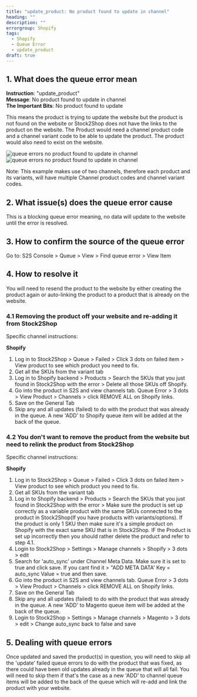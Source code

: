 ```yaml
---
title: "update_product: No product found to update in channel"
heading: ""
description: ""
errorgroup: Shopify
tags: 
  - Shopify
  - Queue Error
  - update_product
draft: true
---
```


## 1. What does the queue error mean

**Instruction**: "update_product"   
**Message**: No product found to update in channel   
**The Important Bits**: No product found to update  

This means the product is trying to update the website but the product is not found on the website or Stock2Shop does not have the links to the product on the website. The Product would need a channel product code and a channel variant code to be able to update the product. The product would also need to exist on the website.

![queue errors no product found to update in channel](/uploads/queue-errors-no-product-found-to-update-in-channel-1.png)
![queue errors no product found to update in channel](/uploads/queue-errors-no-product-found-to-update-in-channel-2.png)

Note: This example makes use of two channels, therefore each product and its variants, will have multiple Channel product codes and channel variant codes.

## 2. What issue(s) does the queue error cause

This is a blocking queue error meaning, no data will update to the website until the error is resolved.

## 3. How to confirm the source of the queue error

Go to: S2S Console > Queue > View > Find queue error > View Item

## 4. How to resolve it

You will need to resend the product to the website by either creating the product again or auto-linking the product to a product that is already on the website.

### 4.1 Removing the product off your website and re-adding it from Stock2Shop

Specific channel instructions:

**Shopify**

1. Log in to Stock2Shop > Queue > Failed > Click 3 dots on failed item > View product to see which product you need to fix.
2. Get all the SKUs from the variant tab
3. Log in to Shopify backend > Products > Search the SKUs that you just found in Stock2Shop with the error > Delete all those SKUs off Shopify.
4. Go into the product in S2S and view channels tab. Queue Error > 3 dots > View Product > Channels > click REMOVE ALL on Shopify links.
5. Save on the General Tab
6. Skip any and all updates (failed) to do with the product that was already in the queue. A new 'ADD' to Shopify queue item will be added at the back of the queue.

### 4.2 You don't want to remove the product from the website but need to relink the product from Stock2Shop

Specific channel instructions: 

**Shopify**

1. Log in to Stock2Shop > Queue > Failed > Click 3 dots on failed item > View product to see which product you need to fix.
2. Get all SKUs from the variant tab
3. Log in to Shopify backend > Products > Search the SKUs that you just found in Stock2Shop with the error > Make sure the product is set up correctly as a variable product with the same SKUs connected to the product in Stock2Shop(If you have products with variants/options). If the product is only 1 SKU then make sure it's a simple product on Shopify with the exact same SKU that is in Stock2Shop. IF the Product is set up incorrectly then you should rather delete the product and refer to step 4.1.
4. Login to Stock2Shop > Settings > Manage channels > <Client Name> Shopify > 3 dots  > edit
5. Search for 'auto_sync' under Channel Meta Data. Make sure it is set to true and click save. If you cant find it > "ADD META DATA' Key = auto_sync Value = true and then save.
6. Go into the product in S2S and view channels tab. Queue Error > 3 dots > View Product > Channels > click REMOVE ALL on Shopify links.
7. Save on the General Tab
8. Skip any and all updates (failed) to do with the product that was already in the queue. A new 'ADD' to Magento queue item will be added at the back of the queue.
9. Login to Stock2Shop > Settings > Manage channels > <Client Name> Magento > 3 dots  > edit > Change auto_sync back to false and save

## 5. Dealing with queue errors

Once updated and saved the product(s) in question, you will need to skip all the 'update' failed queue errors to do with the product that was fixed, as there could have been old updates already in the queue that will all fail. You will need to skip them if that's the case as a new 'ADD' to channel queue items will be added to the back of the queue which will re-add and link the product with your website.